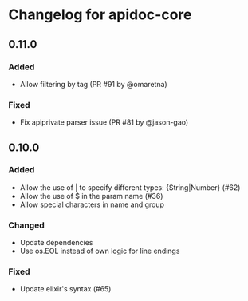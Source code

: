 # Changelog for apidoc-core

## 0.11.0

### Added

* Allow filtering by tag (PR #91 by @omaretna)

### Fixed

* Fix apiprivate parser issue (PR #81 by @jason-gao)

## 0.10.0

### Added

* Allow the use of | to specify different types: {String|Number} (#62)
* Allow the use of $ in the param name (#36)
* Allow special characters in name and group

### Changed

* Update dependencies
* Use os.EOL instead of own logic for line endings

### Fixed

* Update elixir's syntax (#65)
